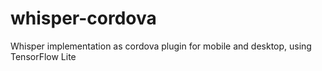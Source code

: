 # whisper-cordova
Whisper implementation as cordova plugin for mobile and desktop, using TensorFlow Lite
